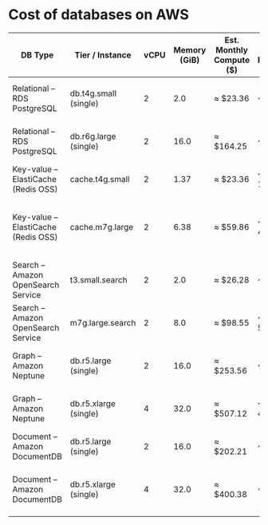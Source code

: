 # Cost of databases on AWS

| DB Type                             | Tier / Instance       | vCPU | Memory (GiB) | Est. Monthly Compute ($) | Rough Requests/sec\* | Notes                                                |
| ----------------------------------- | --------------------- | ---- | ------------ | ------------------------ | -------------------- | ---------------------------------------------------- |
| Relational – RDS PostgreSQL         | db.t4g.small (single) | 2    | 2.0          | ≈ $23.36                 | ~100 – 500           | for light workloads; CPU credit constrained          |
| Relational – RDS PostgreSQL         | db.r6g.large (single) | 2    | 16.0         | ≈ $164.25                | ~500 – 2,000         | depends on query complexity, I/O, caching            |
| Key-value – ElastiCache (Redis OSS) | cache.t4g.small       | 2    | 1.37         | ≈ $23.36                 | ~50,000 – 100,000    | in-memory, simple GET/SET                            |
| Key-value – ElastiCache (Redis OSS) | cache.m7g.large       | 2    | 6.38         | ≈ $59.86                 | ~200,000 – 400,000   | has headroom; depends on latency & client pipelining |
| Search – Amazon OpenSearch Service  | t3.small.search       | 2    | 2.0          | ≈ $26.28                 | ~100 – 300           | small dev node, limited throughput                   |
| Search – Amazon OpenSearch Service  | m7g.large.search      | 2    | 8.0          | ≈ $98.55                 | ~1,000 – 5,000       | depends on shard count, query complexity             |
| Graph – Amazon Neptune              | db.r5.large (single)  | 2    | 16.0         | ≈ $253.56                | ~500 – 2,000         | “simple graph queries” ballpark                      |
| Graph – Amazon Neptune              | db.r5.xlarge (single) | 4    | 32.0         | ≈ $507.12                | ~1,000 – 4,000       | more headroom for multi-hop queries                  |
| Document – Amazon DocumentDB        | db.r5.large (single)  | 2    | 16.0         | ≈ $202.21                | ~300 – 1,200         | simple document reads/writes                         |
| Document – Amazon DocumentDB        | db.r5.xlarge (single) | 4    | 32.0         | ≈ $400.38                | ~800 – 3,000         | depends on index usage, document size                |
